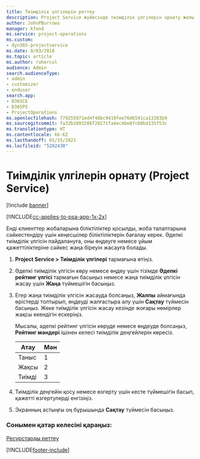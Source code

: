 ```yaml
---
title: Тиімділік үлгілерін реттеу
description: Project Service жүйесінде тиімділік үлгілерін орнату жолы
author: JohnPBurrows
manager: kfend
ms.service: project-operations
ms.custom:
- dyn365-projectservice
ms.date: 8/03/2018
ms.topic: article
ms.author: ruhercul
audience: Admin
search.audienceType:
- admin
- customizer
- enduser
search.app:
- D365CE
- D365PS
- ProjectOperations
ms.openlocfilehash: 779255971ed4f48bc9410fee76d6591ca13383b9
ms.sourcegitcommit: fa32b1893286f20271fa4ec4be8fc68bd135f53c
ms.translationtype: HT
ms.contentlocale: kk-KZ
ms.lasthandoff: 02/15/2021
ms.locfileid: "5282430"
---
```

# <a name="set-up-proficiency-models-project-service"></a>Тиімділік үлгілерін орнату (Project Service)

[!include [banner](../includes/psa-now-project-operations.md)]

[!INCLUDE[cc-applies-to-psa-app-1x-2x](../includes/cc-applies-to-psa-app-1x-2x.md)]

Енді клиенттер жобаларына біліктіліктер қосылды, жоба талаптарына сәйкестендіру үшін кеңесшілер біліктіліктерін бағалау керек. Әдепкі тиімділік үлгісін пайдалануға, оны өңдеуге немесе ұйым қажеттіліктеріне сәйкес жаңа біреуін жасауға болады.  
  
1.  **Project Service > Тиімділік үлгілері** тармағына өтіңіз.  
  
2.  Әдепкі тиімділік үлгісін көру немесе өңдеу үшін тізімде **Әдепкі рейтинг үлгісі** тармағын басыңыз немесе жаңа тиімділік үлгісін жасау үшін **Жаңа** түймешігін басыңыз.  
  
3.  Егер жаңа тиімділік үлгісін жасауда болсаңыз, **Жалпы** аймағында өрістерді толтырып, өңдеуді жалғастыра алу үшін **Сақтау** түймесін басыңыз. Жеке тиімділік үлгісін жасау кезінде жоғары нөмірлер жақсы екендігін ескеріңіз.  
  
     Мысалы, әдепкі рейтинг үлгісін көруде немесе өңдеуде болсаңыз, **Рейтинг мәндері** ішінен келесі тиімділік деңгейлерін көресіз.  
  
    |Атау|Мән|  
    |----------|-----------|  
    |Таныс|1|  
    |Жақсы|2|  
    |Тиімді|3|  
  
4.  Тиімділік деңгейін қосу немесе өзгерту үшін кесте түймешігін басып, қажетті өзгертулерді енгізіңіз.  
  
5.  Экранның астыңғы оң бұрышында **Сақтау** түймесін басыңыз.  
  
### <a name="see-also"></a>Сонымен қатар келесіні қараңыз:  
 [Ресурстарды реттеу](../psa/set-up-resources.md)


[!INCLUDE[footer-include](../includes/footer-banner.md)]